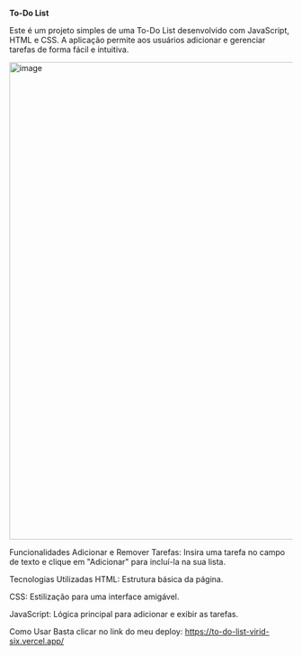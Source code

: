 **To-Do List**

Este é um projeto simples de uma To-Do List desenvolvido com JavaScript, HTML e CSS. A aplicação permite aos usuários adicionar e gerenciar tarefas de forma fácil e intuitiva.

<img width="1137" height="849" alt="image" src="https://github.com/user-attachments/assets/2ff2e561-be53-4fcd-9a8a-fa36685fad45" />

Funcionalidades
Adicionar e Remover Tarefas: Insira uma tarefa no campo de texto e clique em "Adicionar" para incluí-la na sua lista.

Tecnologias Utilizadas
HTML: Estrutura básica da página.

CSS: Estilização para uma interface amigável.

JavaScript: Lógica principal para adicionar e exibir as tarefas.

Como Usar
Basta clicar no link do meu deploy: https://to-do-list-virid-six.vercel.app/

